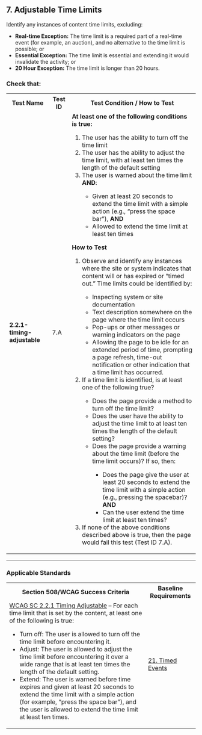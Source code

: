 ## 7. Adjustable Time Limits
Identify any instances of content time limits, excluding:
* **Real-time Exception:** The time limit is a required part of a real-time event (for example, an auction), and no alternative to the time limit is possible; or
* **Essential Exception:** The time limit is essential and extending it would invalidate the activity; or
* **20 Hour Exception:** The time limit is longer than 20 hours.

### Check that:
<div>
<table style="text-align:left verticle-align:top">
  <tr>
    <th>Test Name</th>
    <th>Test ID</th>
    <th>Test Condition / How to Test</th>
  </tr>
  <tr>
    <td><strong>2.2.1-timing-adjustable</strong></td>
    <td>7.A</td>
    <td>
      <strong>At least one of the following conditions is true:</strong>
      <ol>
        <li>The user has the ability to turn off the time limit</li>
        <li>The user has the ability to adjust the time limit, with at least ten times the length of the default setting</li>
        <li>The user is warned about the time limit <strong>AND</strong>:</li>
          <ul>
            <li>Given at least 20 seconds to extend the time limit with a simple action (e.g., “press the space bar”), <strong>AND</strong></li>
            <li>Allowed to extend the time limit at least ten times</li>
          </ul>
      </ol>
      <strong>How to Test</strong>
      <ol>
        <li>Observe and identify any instances where the site or system indicates that content will or has expired or “timed out.” Time limits could be identified by:</li>
          <ul>
            <li>Inspecting system or site documentation</li>
            <li>Text description somewhere on the page where the time limit occurs</li>
            <li>Pop-ups or other messages or warning indicators on the page</li>
            <li>Allowing the page to be idle for an extended period of time, prompting a page refresh, time-out notification or other indication that a time limit has occurred.</li>
          </ul>
        <li>If a time limit is identified, is at least one of the following true?</li>
          <ul>
            <li>Does the page provide a method to turn off the time limit?</li>
            <li>Does the user have the ability to adjust the time limit to at least ten times the length of the default setting?</li>
            <li>Does the page provide a warning about the time limit (before the time limit occurs)? If so, then:</li>
              <ul>
                <li>Does the page give the user at least 20 seconds to extend the time limit with a simple action (e.g., pressing the spacebar)? <strong>AND</strong></li>
                <li>Can the user extend the time limit at least ten times?</li>
              </ul>
           </ul>
          <li>If none of the above conditions described above is true, then the page would fail this test (Test ID 7.A).</li>
    </td>
  </tr>
</table>
</div>

----------------------------------

### Applicable Standards
<table>
  <tr>
    <th>Section 508/WCAG Success Criteria</th>
    <th>Baseline Requirements</th>
  </tr>
  <tr>
    <td><a href="http://www.w3.org/TR/UNDERSTANDING-WCAG20/time-limits-required-behaviors.html">WCAG SC 2.2.1 Timing Adjustable</a> – For each time limit that is set by the content, at least one of the following is true:
      <ul>
        <li>Turn off: The user is allowed to turn off the time limit before encountering it.</li>
        <li>Adjust: The user is allowed to adjust the time limit before encountering it over a wide range that is at least ten times the length of the default setting.</li>
        <li>Extend: The user is warned before time expires and given at least 20 seconds to extend the time limit with a simple action (for example, “press the space bar”), and the user is allowed to extend the time limit at least ten times.</li>
      </ul>
    </td>
    <td><a href="https://section508coordinators.github.io/ICTTestingBaseline/21TimedEvents.html">21. Timed Events</a></td>
  </tr>
</table>
